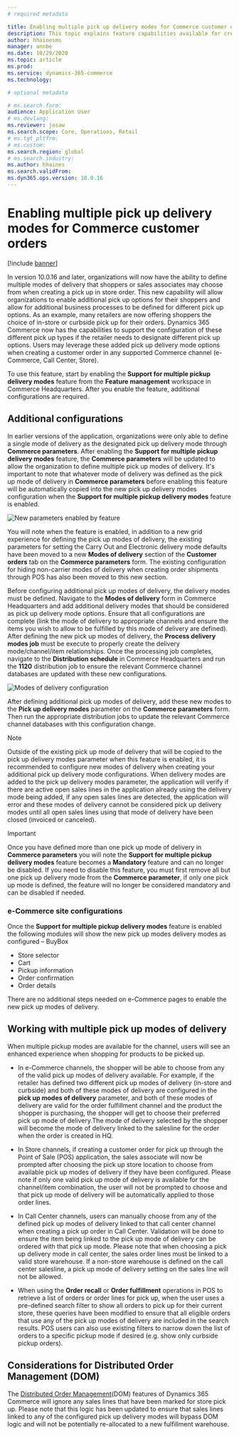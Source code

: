```yaml
---
# required metadata

title: Enabling multiple pick up delivery modes for Commerce customer orders
description: This topic explains feature capabilities available for creating customer orders for pick up in a store
author: hhainesms
manager: annbe
ms.date: 10/29/2020
ms.topic: article
ms.prod:
ms.service: dynamics-365-commerce
ms.technology: 

# optional metadata

# ms.search.form:
audience: Application User
# ms.devlang: 
ms.reviewer: josaw
ms.search.scope: Core, Operations, Retail
# ms.tgt_pltfrm: 
# ms.custom:
ms.search.region: global
# ms.search.industry:
ms.author: hhaines
ms.search.validFrom:
ms.dyn365.ops.version: 10.0.16
---
```


# Enabling multiple pick up delivery modes for Commerce customer orders

[!include [banner](includes/banner.md)]

In version 10.0.16 and later, organizations will now have the ability to define multiple modes of delivery that shoppers or sales associates may choose from when creating a pick up in store order.  This new capability will allow organizations to enable additional pick up options for their shoppers and allow for additional business processes to be defined for different pick up options.  As an example, many retailers are now offering shoppers the choice of in-store or curbside pick up for their orders.  Dynamics 365 Commerce now has the capabilities to support the configuration of these different pick up types if the retailer needs to designate different pick up options.  Users may leverage these added pick up delivery mode options when creating a customer order in any supported Commerce channel (e-Commerce, Call Center, Store).

To use this feature, start by enabling the **Support for multiple pickup delivery modes** feature from the **Feature management** workspace in Commerce Headquarters.  After you enable the feature, additional configurations are required.

## Additional configurations

In earlier versions of the application, organizations were only able to define a single mode of delivery as the designated pick up delivery mode through **Commerce parameters**. After enabling the **Support for multiple pickup delivery modes** feature, the **Commerce parameters** will be updated to allow the organization to define multiple pick up modes of delivery.  It's important to note that whatever mode of delivery was defined as the pick up mode of delivery in **Commerce parameters** before enabling this feature will be automatically copied into the new pick up delivery modes configuration when the **Support for multiple pickup delivery modes** feature is enabled.

![New parameters enabled by feature](media/multiplepickupparameter.png)

You will note when the feature is enabled, in addition to a new grid experience for defining the pick up modes of delivery, the existing parameters for setting the Carry Out and Electronic delivery mode defaults have been moved to a new **Modes of delivery** section of the **Customer orders** tab on the **Commerce parameters** form.  The existing configuration for hiding non-carrier modes of delivery when creating order shipments through POS has also been moved to this new section.

Before configuring additional pick up modes of delivery, the delivery modes must be defined.  Navigate to the **Modes of delivery** form in Commerce Headquarters and add additional delivery modes that should be considered as pick up delivery mode options.   Ensure that all configurations are complete (link the mode of delivery to appropriate channels and ensure the items you wish to allow to be fulfilled by this mode of delivery are defined).  After defining the new pick up modes of delivery, the **Process delivery modes job** must be execute to properly create the delivery mode/channel/item relationships.  Once the processing job completes, navigate to the **Distribution schedule** in Commerce Headquarters and run the **1120** distribution job to ensure the relevant Commerce channel databases are updated with these new configurations.

![Modes of delivery configuration](media/pickupmodes.png)

After defining additional pick up modes of delivery, add these new modes to the **Pick up delivery modes** parameter on the **Commerce parameters** form. Then run the appropriate distribution jobs to update the relevant Commerce channel databases with this configuration change.

> [!NOTE]
> Outside of the existing pick up mode of delivery that will be copied to the pick up delivery modes parameter when this feature is enabled, it is recommended to configure new modes of delivery when creating your additional pick up delivery mode configurations. When delivery modes are added to the pick up delivery modes parameter, the application will verify if there are active open sales lines in the application already using the delivery mode being added, if any open sales lines are detected, the application will error and these modes of delivery cannot be considered pick up delivery modes until all open sales lines using that mode of delivery have been closed (invoiced or canceled).

> [!IMPORTANT]
> Once you have defined more than one pick up mode of delivery in **Commerce parameters** you will note the **Support for multiple pickup delivery modes** feature becomes a **Mandatory** feature and can no longer be disabled.  If you need to disable this feature, you must first remove all but one pick up delivery mode from the **Commerce parameter**, if only one pick up mode is defined, the feature will no longer be considered mandatory and can be disabled if needed.

### e-Commerce site configurations
Once the **Support for multiple pickup delivery modes** feature is enabled the following modules will show the new pick up modes delivery modes as configured
– BuyBox
- Store selector
- Cart
- Pickup information
- Order confirmation 
- Order details 

There are no additional steps needed on e-Commerce pages to enable the new pick up modes of delivery.

## Working with multiple pick up modes of delivery

When multiple pickup modes are available for the channel, users will see an enhanced experience when shopping for products to be picked up.   

- In e-Commerce channels, the shopper will be able to choose from any of the valid pick up modes of delivery available.  For example, if  the retailer has defined two different pick up modes of delivery (in-store and curbside) and both of these modes of delivery are configured in the **pick up modes of delivery** parameter, and both of these modes of delivery are valid for the order fulfillment channel and the product the shopper is purchasing, the shopper will get to choose their preferred pick up mode of delivery.The mode of delivery selected by the shopper will become the mode of delivery linked to the salesline for the order when the order is created in HQ.

- In Store channels, if creating a customer order for pick up through the Point of Sale (POS) application, the sales associate will now be prompted after choosing the pick up store location to choose from available pick up modes of delivery if they have been configured.  Please note if only one valid pick up mode of delivery is available for the channel/item combination, the user will not be prompted to choose and that pick up mode of delivery will be automatically applied to those order lines.

- In Call Center channels, users can manually choose from any of the defined pick up modes of delivery linked to that call center channel when creating a pick up order in Call Center.   Validation will be done to ensure the item being linked to the pick up mode of delivery can be ordered with that pick up mode.  Please note that when choosing a pick up delivery mode in call center, the sales order lines must be linked to a valid store warehouse.  If a non-store warehouse is defined on the call center salesline, a pick up mode of delivery setting on the sales line will not be allowed.
  
- When using the **Order recall** or **Order fulfillment** operations in POS to retrieve a list of orders or order lines for pick up, when the user uses a pre-defined search filter to show all orders to pick up for their current store, these queries have been modified to ensure that all eligible orders that use any of the pick up modes of delivery are included in the search results.  POS users can also use existing filters to narrow down the list of orders to a specific pickup mode if desired (e.g. show only curbside pickup orders).

## Considerations for Distributed Order Management (DOM)

The [Distributed Order Management](https://docs.microsoft.com/en-us/dynamics365/commerce/dom)(DOM) features of Dynamics 365 Commerce will ignore any sales lines that have been marked for store pick up.  Please note that this logic has been updated to ensure that sales lines linked to any of the configured pick up delivery modes will bypass DOM logic and will not be potentially re-allocated to a new fulfillment warehouse.
